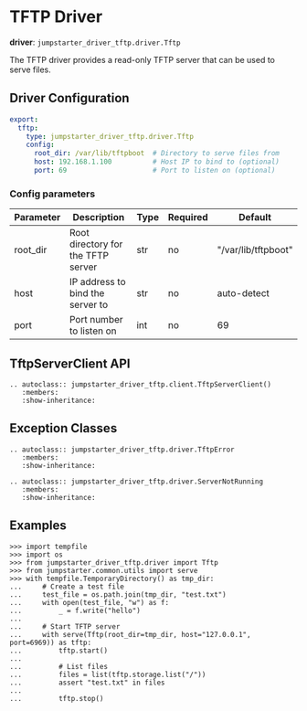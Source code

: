 # TFTP Driver

**driver**: `jumpstarter_driver_tftp.driver.Tftp`

The TFTP driver provides a read-only TFTP server that can be used to serve files.

## Driver Configuration
```yaml
export:
  tftp:
    type: jumpstarter_driver_tftp.driver.Tftp
    config:
      root_dir: /var/lib/tftpboot  # Directory to serve files from
      host: 192.168.1.100          # Host IP to bind to (optional)
      port: 69                     # Port to listen on (optional)
```

### Config parameters

| Parameter | Description | Type | Required | Default |
|-----------|-------------|------|----------|---------|
| root_dir | Root directory for the TFTP server | str | no | "/var/lib/tftpboot" |
| host | IP address to bind the server to | str | no | auto-detect |
| port | Port number to listen on | int | no | 69 |

## TftpServerClient API

```{eval-rst}
.. autoclass:: jumpstarter_driver_tftp.client.TftpServerClient()
   :members:
   :show-inheritance:
```

## Exception Classes

```{eval-rst}
.. autoclass:: jumpstarter_driver_tftp.driver.TftpError
   :members:
   :show-inheritance:

.. autoclass:: jumpstarter_driver_tftp.driver.ServerNotRunning
   :members:
   :show-inheritance:
```

## Examples

```{doctest}
>>> import tempfile
>>> import os
>>> from jumpstarter_driver_tftp.driver import Tftp
>>> from jumpstarter.common.utils import serve
>>> with tempfile.TemporaryDirectory() as tmp_dir:
...     # Create a test file
...     test_file = os.path.join(tmp_dir, "test.txt")
...     with open(test_file, "w") as f:
...         _ = f.write("hello")
...
...     # Start TFTP server
...     with serve(Tftp(root_dir=tmp_dir, host="127.0.0.1", port=6969)) as tftp:
...         tftp.start()
...
...         # List files
...         files = list(tftp.storage.list("/"))
...         assert "test.txt" in files
...
...         tftp.stop()
```
